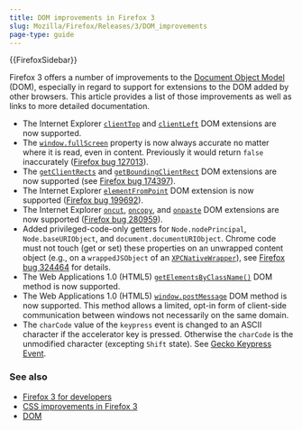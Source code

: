 ```yaml
---
title: DOM improvements in Firefox 3
slug: Mozilla/Firefox/Releases/3/DOM_improvements
page-type: guide
---
```


{{FirefoxSidebar}}

Firefox 3 offers a number of improvements to the [Document Object Model](/en-US/docs/Web/API/Document_Object_Model) (DOM), especially in regard to support for extensions to the DOM added by other browsers. This article provides a list of those improvements as well as links to more detailed documentation.

- The Internet Explorer [`clientTop`](/en-US/docs/Web/API/Element/clientTop) and [`clientLeft`](/en-US/docs/Web/API/Element/clientLeft) DOM extensions are now supported.
- The [`window.fullScreen`](/en-US/docs/Web/API/Window/fullScreen) property is now always accurate no matter where it is read, even in content. Previously it would return `false` inaccurately ([Firefox bug 127013](https://bugzil.la/127013)).
- The [`getClientRects`](/en-US/docs/Web/API/Element/getClientRects) and [`getBoundingClientRect`](/en-US/docs/Web/API/Element/getBoundingClientRect) DOM extensions are now supported (see [Firefox bug 174397](https://bugzil.la/174397)).
- The Internet Explorer [`elementFromPoint`](/en-US/docs/Web/API/Document/elementFromPoint) DOM extension is now supported ([Firefox bug 199692](https://bugzil.la/199692)).
- The Internet Explorer [`oncut`](/en-US/docs/Web/API/HTMLElement/cut_event), [`oncopy`](/en-US/docs/Web/API/HTMLElement/copy_event), and [`onpaste`](/en-US/docs/Web/API/HTMLElement/paste_event) DOM extensions are now supported ([Firefox bug 280959](https://bugzil.la/280959)).
- Added privileged-code-only getters for `Node.nodePrincipal`, `Node.baseURIObject`, and `document.documentURIObject`. Chrome code must not touch (get or set) these properties on an unwrapped content object (e.g., on a `wrappedJSObject` of an [`XPCNativeWrapper`](/en-US/XPCNativeWrapper)), see [Firefox bug 324464](https://bugzil.la/324464) for details.
- The Web Applications 1.0 (HTML5) [`getElementsByClassName()`](/en-US/docs/Web/API/Document/getElementsByClassName) DOM method is now supported.
- The Web Applications 1.0 (HTML5) [`window.postMessage`](/en-US/docs/Web/API/Window/postMessage) DOM method is now supported. This method allows a limited, opt-in form of client-side communication between windows not necessarily on the same domain.
- The `charCode` value of the `keypress` event is changed to an ASCII character if the accelerator key is pressed. Otherwise the `charCode` is the unmodified character (excepting `Shift` state). See [Gecko Keypress Event](/en-US/Gecko_Keypress_Event).

### See also

- [Firefox 3 for developers](/en-US/docs/Mozilla/Firefox/Releases/3)
- [CSS improvements in Firefox 3](/en-US/docs/CSS_improvements_in_Firefox_3)
- [DOM](/en-US/docs/Web/API/Document_Object_Model)
